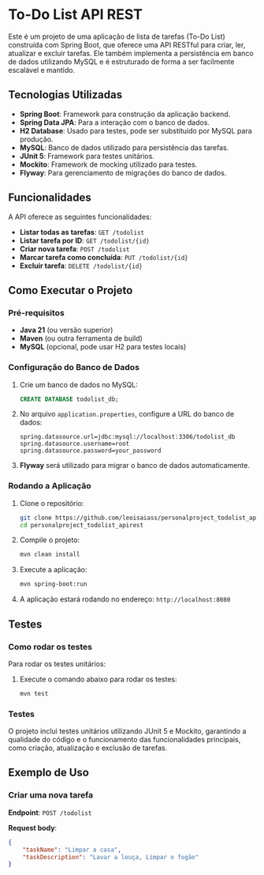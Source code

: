 # To-Do List API REST

Este é um projeto de uma aplicação de lista de tarefas (To-Do List) construída com Spring Boot, que oferece uma API RESTful para criar, ler, atualizar e excluir tarefas. Ele também implementa a persistência em banco de dados utilizando MySQL e é estruturado de forma a ser facilmente escalável e mantido.

## Tecnologias Utilizadas

- **Spring Boot**: Framework para construção da aplicação backend.
- **Spring Data JPA**: Para a interação com o banco de dados.
- **H2 Database**: Usado para testes, pode ser substituído por MySQL para produção.
- **MySQL**: Banco de dados utilizado para persistência das tarefas.
- **JUnit 5**: Framework para testes unitários.
- **Mockito**: Framework de mocking utilizado para testes.
- **Flyway**: Para gerenciamento de migrações do banco de dados.

## Funcionalidades

A API oferece as seguintes funcionalidades:

- **Listar todas as tarefas**: `GET /todolist`
- **Listar tarefa por ID**: `GET /todolist/{id}`
- **Criar nova tarefa**: `POST /todolist`
- **Marcar tarefa como concluída**: `PUT /todolist/{id}`
- **Excluir tarefa**: `DELETE /todolist/{id}`

## Como Executar o Projeto

### Pré-requisitos

- **Java 21** (ou versão superior)
- **Maven** (ou outra ferramenta de build)
- **MySQL** (opcional, pode usar H2 para testes locais)

### Configuração do Banco de Dados

1. Crie um banco de dados no MySQL:
    ```sql
    CREATE DATABASE todolist_db;
    ```

2. No arquivo `application.properties`, configure a URL do banco de dados:
    ```properties
    spring.datasource.url=jdbc:mysql://localhost:3306/todolist_db
    spring.datasource.username=root
    spring.datasource.password=your_password
    ```

3. **Flyway** será utilizado para migrar o banco de dados automaticamente.

### Rodando a Aplicação

1. Clone o repositório:
    ```bash
    git clone https://github.com/leoisaiass/personalproject_todolist_apirest.git
    cd personalproject_todolist_apirest
    ```

2. Compile o projeto:
    ```bash
    mvn clean install
    ```

3. Execute a aplicação:
    ```bash
    mvn spring-boot:run
    ```

4. A aplicação estará rodando no endereço: `http://localhost:8080`

## Testes

### Como rodar os testes

Para rodar os testes unitários:

1. Execute o comando abaixo para rodar os testes:
    ```bash
    mvn test
    ```

### Testes

O projeto inclui testes unitários utilizando JUnit 5 e Mockito, garantindo a qualidade do código e o funcionamento das funcionalidades principais, como criação, atualização e exclusão de tarefas.

## Exemplo de Uso

### Criar uma nova tarefa

**Endpoint**: `POST /todolist`

**Request body**:
```json
{
    "taskName": "Limpar a casa",
    "taskDescription": "Lavar a louça, Limpar o fogão"
}
